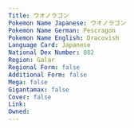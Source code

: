 ```yaml
---
﻿Title: ウオノラゴン
Pokemon Name Japanese: ウオノラゴン
Pokemon Name German: Pescragon
Pokemon Name English: Dracovish
Language Card: Japanese
National Dex Number: 882
Region: Galar
Regional Form: false
Additional Form: false
Mega: false
Gigantamax: false
Cover: false
Link: 
Owned: 
---
```

